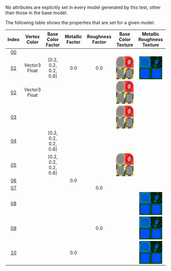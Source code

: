 No attributes are explicitly set in every model generated by this test, other than those in the base model.  
 
The following table shows the properties that are set for a given model.  


Index | Vertex Color | Base Color Factor | Metallic Factor | Roughness Factor | Base Color Texture | Metallic Roughness Texture
:---: | :---: | :---: | :---: | :---: | :---: | :---:
[00](./Material_MetallicRoughness_00.gltf) |   |   |   |   |   |  
[01](./Material_MetallicRoughness_01.gltf) | Vector3 Float | [0.2, 0.2, 0.2, 0.8] | 0.0 | 0.0 | <img src="./Texture_baseColor.png" height="72" width="72" align="middle"> | <img src="./Texture_metallicRoughness.png" height="72" width="72" align="middle">
[02](./Material_MetallicRoughness_02.gltf) | Vector3 Float |   |   |   | <img src="./Texture_baseColor.png" height="72" width="72" align="middle"> |  
[03](./Material_MetallicRoughness_03.gltf) |   |   |   |   | <img src="./Texture_baseColor.png" height="72" width="72" align="middle"> |  
[04](./Material_MetallicRoughness_04.gltf) |   | [0.2, 0.2, 0.2, 0.8] |   |   |   |  
[05](./Material_MetallicRoughness_05.gltf) |   | [0.2, 0.2, 0.2, 0.8] |   |   | <img src="./Texture_baseColor.png" height="72" width="72" align="middle"> |  
[06](./Material_MetallicRoughness_06.gltf) |   |   | 0.0 |   |   |  
[07](./Material_MetallicRoughness_07.gltf) |   |   |   | 0.0 |   |  
[08](./Material_MetallicRoughness_08.gltf) |   |   |   |   |   | <img src="./Texture_metallicRoughness.png" height="72" width="72" align="middle">
[09](./Material_MetallicRoughness_09.gltf) |   |   |   | 0.0 |   | <img src="./Texture_metallicRoughness.png" height="72" width="72" align="middle">
[10](./Material_MetallicRoughness_10.gltf) |   |   | 0.0 |   |   | <img src="./Texture_metallicRoughness.png" height="72" width="72" align="middle">
 
